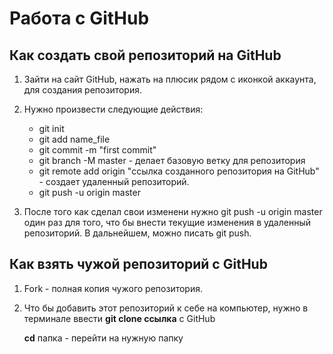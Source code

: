 # Работа с GitHub

## Как создать свой репозиторий на GitHub

1. Зайти на сайт GitHub, нажать на плюсик рядом с иконкой аккаунта, для создания репозитория.
   
2. Нужно произвести следующие действия:
   * git init 
   * git add name_file 
   * git commit -m "first commit" 
   * git branch -M master - делает базовую ветку для репозитория
   * git remote add origin "ссылка созданного репозитория на GitHub" - создает удаленный репозиторий.
   * git push -u origin master

3. После того как сделал свои изменени нужно git push -u origin master один раз для того, что бы внести текущие изменения в удаленный репозиторий. В дальнейшем, можно писать git push.

## Как взять чужой репозиторий с GitHub

1. Fork - полная копия чужого репозитория.
   
2. Что бы добавить этот репозиторий к себе на компьютер, нужно в терминале ввести **git clone ссылка**  с GitHub
   
    **cd** папка - перейти на нужную папку


